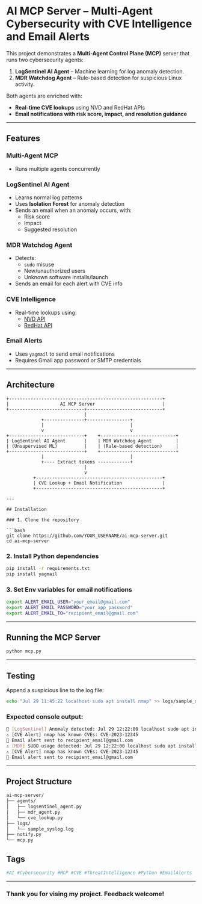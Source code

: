 # AI MCP Server – Multi-Agent Cybersecurity with CVE Intelligence and Email Alerts

This project demonstrates a **Multi-Agent Control Plane (MCP)** server that runs two cybersecurity agents:

1. **LogSentinel AI Agent** – Machine learning for log anomaly detection.
2. **MDR Watchdog Agent** – Rule-based detection for suspicious Linux activity.

Both agents are enriched with:
- **Real-time CVE lookups** using NVD and RedHat APIs
- **Email notifications with risk score, impact, and resolution guidance**

---

## Features

### Multi-Agent MCP
- Runs multiple agents concurrently

### LogSentinel AI Agent
- Learns normal log patterns
- Uses **Isolation Forest** for anomaly detection
- Sends an email when an anomaly occurs, with:
  - Risk score
  - Impact
  - Suggested resolution

### MDR Watchdog Agent
- Detects:
  - `sudo` misuse
  - New/unauthorized users
  - Unknown software installs/launch
- Sends an email for each alert with CVE info

### CVE Intelligence
- Real-time lookups using:
  - [NVD API](https://services.nvd.nist.gov/rest/json/cves/2.0)
  - [RedHat API](https://access.redhat.com/labs/securitydataapi)

### Email Alerts
- Uses `yagmail` to send email notifications
- Requires Gmail app password or SMTP credentials

---

## Architecture

```text
+---------------------------------------------------------+
|                   AI MCP Server                         |
+----------------------------+----------------------------+
                             |
             +---------------+----------------+
             |                                |
             v                                v
+----------------------------+    +----------------------------+
| LogSentinel AI Agent       |    | MDR Watchdog Agent         |
| (Unsupervised ML)          |    | (Rule-based detection)     |
+----------------------------+    +----------------------------+
             |                                |
             +---- Extract tokens ------------+
                             |
                             v
          +-----------------------------------------------+
          | CVE Lookup + Email Notification               |
          +-----------------------------------------------+

---

## Installation

### 1. Clone the repository

```bash
git clone https://github.com/YOUR_USERNAME/ai-mcp-server.git
cd ai-mcp-server
```

### 2. Install Python dependencies
```bash
pip install -r requirements.txt
pip install yagmail

```
### 3. Set Env variables for email notifications
```bash
export ALERT_EMAIL_USER="your_email@gmail.com"
export ALERT_EMAIL_PASSWORD="your_app_password"
export ALERT_EMAIL_TO="recipient_email@gmail.com"

```


---

## Running the MCP Server
```bash
python mcp.py
```

---

## Testing
Append a suspicious line to the log file:
```bash
echo "Jul 29 11:45:22 localhost sudo apt install nmap" >> logs/sample_syslog.log
```

### Expected console output:
```bash
🚨 [LogSentinel] Anomaly detected: Jul 29 12:22:00 localhost sudo apt install nmap
⚠️ [CVE Alert] nmap has known CVEs: CVE-2023-12345
📧 Email alert sent to recipient_email@gmail.com
⚠️ [MDR] SUDO usage detected: Jul 29 12:22:00 localhost sudo apt install nmap
⚠️ [CVE Alert] nmap has known CVEs: CVE-2023-12345
📧 Email alert sent to recipient_email@gmail.com
```
---

## Project Structure
```bash
ai-mcp-server/
├── agents/
│   ├── logsentinel_agent.py
│   ├── mdr_agent.py
│   └── cve_lookup.py
├── logs/
│   └── sample_syslog.log
├── notify.py
└── mcp.py

```
## Tags
```bash
#AI #Cybersecurity #MCP #CVE #ThreatIntelligence #Python #EmailAlerts
```
---
### Thank you for vising my project. Feedback welcome!



